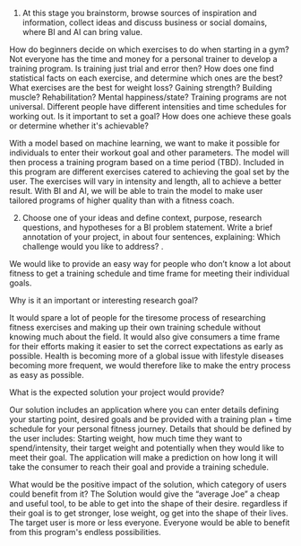 1. At this stage you brainstorm, browse sources of inspiration and information, collect ideas and discuss business or social domains, where BI and AI can bring value.

How do beginners decide on which exercises to do when starting in a gym?
Not everyone has the time and money for a personal trainer to develop a training program.
Is training just trial and error then? How does one find statistical facts on each exercise, and determine which ones are the best?
What exercises are the best for weight loss? Gaining strength? Building muscle? Rehabilitation? Mental happiness/state? 
Training programs are not universal. Different people have different intensities and time schedules for working out.
Is it important to set a goal?
How does one achieve these goals or determine whether it's achievable?


With a model based on machine learning, we want to make it possible for individuals to enter their workout goal and other parameters. The model will then process a training program based on a time period (TBD). Included in this program are different exercises catered to achieving the goal set by the user. The exercises will vary in intensity and length, all to achieve a better result.
With BI and AI, we will be able to train the model to make user tailored programs of higher quality than with a fitness coach.


2. Choose one of your ideas and define context, purpose, research questions, and hypotheses for a BI problem statement. Write a brief annotation of your project, in about four sentences, explaining: 
Which challenge would you like to address? .

We would like to provide an easy way for people who don’t know a lot about fitness to get a training schedule and time frame for meeting their individual goals. 

Why is it an important or interesting research goal? 

It would spare a lot of people for the tiresome process of researching fitness exercises and making up their own training schedule without knowing much about the field. It would also give consumers a time frame for their efforts making it easier to set the correct expectations as early as possible. Health is becoming more of a global issue with lifestyle diseases becoming more frequent, we would therefore like to make the entry process as easy as possible. 	

What is the expected solution your project would provide?

Our solution includes an application where you can enter details defining your starting point, desired goals and be provided with a training plan + time schedule for your personal fitness journey. Details that should be defined by the user includes: Starting weight, how much time they want to spend/intensity, their target weight and potentially when they would like to meet their goal. The application will make a prediction on how long it will take the consumer to reach their goal and provide a training schedule. 

What would be the positive impact of the solution, which category of users could benefit from it?
The Solution would give the “average Joe” a cheap and useful tool, to be able to get into the shape of their desire. regardless if their goal is to get stronger, lose weight, og get into the shape of their lives.
The target user is more or less everyone. Everyone would be able to benefit from this program's endless possibilities.
